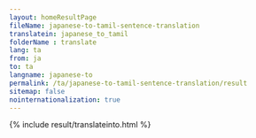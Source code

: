 ```yaml
---
layout: homeResultPage
fileName: japanese-to-tamil-sentence-translation
translatein: japanese_to_tamil
folderName : translate
lang: ta
from: ja
to: ta
langname: japanese-to
permalink: /ta/japanese-to-tamil-sentence-translation/result
sitemap: false
nointernationalization: true
---
```

{% include result/translateinto.html %}

<script src="/js/result/translation.js" data-foldername="{{page.folderName}}" data-lang="{{page.lang}}"></script>
